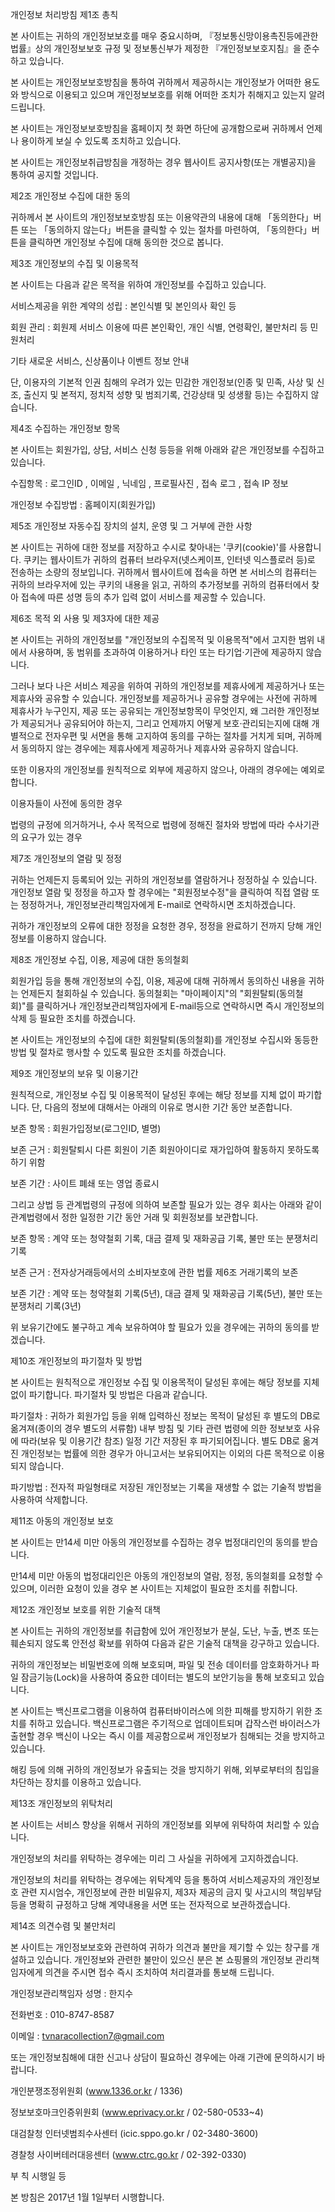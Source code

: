 개인정보 처리방침 제1조 총칙

본 사이트는 귀하의 개인정보보호를 매우 중요시하며, 『정보통신망이용촉진등에관한법률』상의 개인정보보호 규정 및 정보통신부가 제정한 『개인정보보호지침』을 준수하고 있습니다.

본 사이트는 개인정보보호방침을 통하여 귀하께서 제공하시는 개인정보가 어떠한 용도와 방식으로 이용되고 있으며 개인정보보호를 위해 어떠한 조치가 취해지고 있는지 알려드립니다.

본 사이트는 개인정보보호방침을 홈페이지 첫 화면 하단에 공개함으로써 귀하께서 언제나 용이하게 보실 수 있도록 조치하고 있습니다.

본 사이트는 개인정보취급방침을 개정하는 경우 웹사이트 공지사항(또는 개별공지)을 통하여 공지할 것입니다.

제2조 개인정보 수집에 대한 동의

귀하께서 본 사이트의 개인정보보호방침 또는 이용약관의 내용에 대해 「동의한다」버튼 또는 「동의하지 않는다」버튼을 클릭할 수 있는 절차를 마련하여, 「동의한다」버튼을 클릭하면 개인정보 수집에 대해 동의한 것으로 봅니다.

제3조 개인정보의 수집 및 이용목적

본 사이트는 다음과 같은 목적을 위하여 개인정보를 수집하고 있습니다.

서비스제공을 위한 계약의 성립 : 본인식별 및 본인의사 확인 등

회원 관리 : 회원제 서비스 이용에 따른 본인확인, 개인 식별, 연령확인, 불만처리 등 민원처리

기타 새로운 서비스, 신상품이나 이벤트 정보 안내

단, 이용자의 기본적 인권 침해의 우려가 있는 민감한 개인정보(인종 및 민족, 사상 및 신조, 출신지 및 본적지, 정치적 성향 및 범죄기록, 건강상태 및 성생활 등)는 수집하지 않습니다.

제4조 수집하는 개인정보 항목

본 사이트는 회원가입, 상담, 서비스 신청 등등을 위해 아래와 같은 개인정보를 수집하고 있습니다.

수집항목 : 로그인ID , 이메일 , 닉네임 , 프로필사진 , 접속 로그 , 접속 IP 정보

개인정보 수집방법 : 홈페이지(회원가입)

제5조 개인정보 자동수집 장치의 설치, 운영 및 그 거부에 관한 사항

본 사이트는 귀하에 대한 정보를 저장하고 수시로 찾아내는 '쿠키(cookie)'를 사용합니다. 쿠키는 웹사이트가 귀하의 컴퓨터 브라우저(넷스케이프, 인터넷 익스플로러 등)로 전송하는 소량의 정보입니다. 귀하께서 웹사이트에 접속을 하면 본 서비스의 컴퓨터는 귀하의 브라우저에 있는 쿠키의 내용을 읽고, 귀하의 추가정보를 귀하의 컴퓨터에서 찾아 접속에 따른 성명 등의 추가 입력 없이 서비스를 제공할 수 있습니다.

제6조 목적 외 사용 및 제3자에 대한 제공

본 사이트는 귀하의 개인정보를 "개인정보의 수집목적 및 이용목적"에서 고지한 범위 내에서 사용하며, 동 범위를 초과하여 이용하거나 타인 또는 타기업·기관에 제공하지 않습니다.

그러나 보다 나은 서비스 제공을 위하여 귀하의 개인정보를 제휴사에게 제공하거나 또는 제휴사와 공유할 수 있습니다. 개인정보를 제공하거나 공유할 경우에는 사전에 귀하께 제휴사가 누구인지, 제공 또는 공유되는 개인정보항목이 무엇인지, 왜 그러한 개인정보가 제공되거나 공유되어야 하는지, 그리고 언제까지 어떻게 보호·관리되는지에 대해 개별적으로 전자우편 및 서면을 통해 고지하여 동의를 구하는 절차를 거치게 되며, 귀하께서 동의하지 않는 경우에는 제휴사에게 제공하거나 제휴사와 공유하지 않습니다.

또한 이용자의 개인정보를 원칙적으로 외부에 제공하지 않으나, 아래의 경우에는 예외로 합니다.

이용자들이 사전에 동의한 경우

법령의 규정에 의거하거나, 수사 목적으로 법령에 정해진 절차와 방법에 따라 수사기관의 요구가 있는 경우

제7조 개인정보의 열람 및 정정

귀하는 언제든지 등록되어 있는 귀하의 개인정보를 열람하거나 정정하실 수 있습니다. 개인정보 열람 및 정정을 하고자 할 경우에는 "회원정보수정"을 클릭하여 직접 열람 또는 정정하거나, 개인정보관리책임자에게 E-mail로 연락하시면 조치하겠습니다.

귀하가 개인정보의 오류에 대한 정정을 요청한 경우, 정정을 완료하기 전까지 당해 개인정보를 이용하지 않습니다.

제8조 개인정보 수집, 이용, 제공에 대한 동의철회

회원가입 등을 통해 개인정보의 수집, 이용, 제공에 대해 귀하께서 동의하신 내용을 귀하는 언제든지 철회하실 수 있습니다. 동의철회는 "마이페이지"의 "회원탈퇴(동의철회)"를 클릭하거나 개인정보관리책임자에게 E-mail등으로 연락하시면 즉시 개인정보의 삭제 등 필요한 조치를 하겠습니다.

본 사이트는 개인정보의 수집에 대한 회원탈퇴(동의철회)를 개인정보 수집시와 동등한 방법 및 절차로 행사할 수 있도록 필요한 조치를 하겠습니다.

제9조 개인정보의 보유 및 이용기간

원칙적으로, 개인정보 수집 및 이용목적이 달성된 후에는 해당 정보를 지체 없이 파기합니다. 단, 다음의 정보에 대해서는 아래의 이유로 명시한 기간 동안 보존합니다.

보존 항목 : 회원가입정보(로그인ID, 별명)

보존 근거 : 회원탈퇴시 다른 회원이 기존 회원아이디로 재가입하여 활동하지 못하도록 하기 위함

보존 기간 : 사이트 폐쇄 또는 영업 종료시

그리고 상법 등 관계법령의 규정에 의하여 보존할 필요가 있는 경우 회사는 아래와 같이 관계법령에서 정한 일정한 기간 동안 거래 및 회원정보를 보관합니다.

보존 항목 : 계약 또는 청약철회 기록, 대금 결제 및 재화공급 기록, 불만 또는 분쟁처리 기록

보존 근거 : 전자상거래등에서의 소비자보호에 관한 법률 제6조 거래기록의 보존

보존 기간 : 계약 또는 청약철회 기록(5년), 대금 결제 및 재화공급 기록(5년), 불만 또는 분쟁처리 기록(3년)

위 보유기간에도 불구하고 계속 보유하여야 할 필요가 있을 경우에는 귀하의 동의를 받겠습니다.

제10조 개인정보의 파기절차 및 방법

본 사이트는 원칙적으로 개인정보 수집 및 이용목적이 달성된 후에는 해당 정보를 지체없이 파기합니다. 파기절차 및 방법은 다음과 같습니다.

파기절차 : 귀하가 회원가입 등을 위해 입력하신 정보는 목적이 달성된 후 별도의 DB로 옮겨져(종이의 경우 별도의 서류함) 내부 방침 및 기타 관련 법령에 의한 정보보호 사유에 따라(보유 및 이용기간 참조) 일정 기간 저장된 후 파기되어집니다. 별도 DB로 옮겨진 개인정보는 법률에 의한 경우가 아니고서는 보유되어지는 이외의 다른 목적으로 이용되지 않습니다.

파기방법 : 전자적 파일형태로 저장된 개인정보는 기록을 재생할 수 없는 기술적 방법을 사용하여 삭제합니다.

제11조 아동의 개인정보 보호

본 사이트는 만14세 미만 아동의 개인정보를 수집하는 경우 법정대리인의 동의를 받습니다.

만14세 미만 아동의 법정대리인은 아동의 개인정보의 열람, 정정, 동의철회를 요청할 수 있으며, 이러한 요청이 있을 경우 본 사이트는 지체없이 필요한 조치를 취합니다.

제12조 개인정보 보호를 위한 기술적 대책

본 사이트는 귀하의 개인정보를 취급함에 있어 개인정보가 분실, 도난, 누출, 변조 또는 훼손되지 않도록 안전성 확보를 위하여 다음과 같은 기술적 대책을 강구하고 있습니다.

귀하의 개인정보는 비밀번호에 의해 보호되며, 파일 및 전송 데이터를 암호화하거나 파일 잠금기능(Lock)을 사용하여 중요한 데이터는 별도의 보안기능을 통해 보호되고 있습니다.

본 사이트는 백신프로그램을 이용하여 컴퓨터바이러스에 의한 피해를 방지하기 위한 조치를 취하고 있습니다. 백신프로그램은 주기적으로 업데이트되며 갑작스런 바이러스가 출현할 경우 백신이 나오는 즉시 이를 제공함으로써 개인정보가 침해되는 것을 방지하고 있습니다.

해킹 등에 의해 귀하의 개인정보가 유출되는 것을 방지하기 위해, 외부로부터의 침입을 차단하는 장치를 이용하고 있습니다.

제13조 개인정보의 위탁처리

본 사이트는 서비스 향상을 위해서 귀하의 개인정보를 외부에 위탁하여 처리할 수 있습니다.

개인정보의 처리를 위탁하는 경우에는 미리 그 사실을 귀하에게 고지하겠습니다.

개인정보의 처리를 위탁하는 경우에는 위탁계약 등을 통하여 서비스제공자의 개인정보호 관련 지시엄수, 개인정보에 관한 비밀유지, 제3자 제공의 금지 및 사고시의 책임부담 등을 명확히 규정하고 당해 계약내용을 서면 또는 전자적으로 보관하겠습니다.

제14조 의견수렴 및 불만처리

본 사이트는 개인정보보호와 관련하여 귀하가 의견과 불만을 제기할 수 있는 창구를 개설하고 있습니다. 개인정보와 관련한 불만이 있으신 분은 본 쇼핑몰의 개인정보 관리책임자에게 의견을 주시면 접수 즉시 조치하여 처리결과를 통보해 드립니다.

개인정보관리책임자 성명 : 한지수

전화번호 : 010-8747-8587

이메일 : tvnaracollection7@gmail.com

또는 개인정보침해에 대한 신고나 상담이 필요하신 경우에는 아래 기관에 문의하시기 바랍니다.

개인분쟁조정위원회 (www.1336.or.kr / 1336)

정보보호마크인증위원회 (www.eprivacy.or.kr / 02-580-0533~4)

대검찰청 인터넷범죄수사센터 (icic.sppo.go.kr / 02-3480-3600)

경찰청 사이버테러대응센터 (www.ctrc.go.kr / 02-392-0330)

부 칙 시행일 등

본 방침은 2017년 1월 1일부터 시행합니다.
